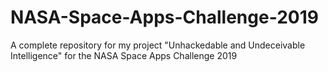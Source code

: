# NASA-Space-Apps-Challenge-2019
A complete repository for my project "Unhackedable and Undeceivable Intelligence" for the NASA Space Apps Challenge 2019 
